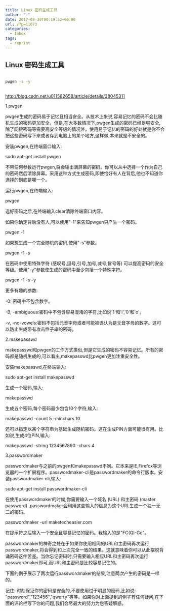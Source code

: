 ```yaml
---
title: Linux 密码生成工具
author: "-"
date: 2017-08-30T00:19:52+00:00
url: /?p=11073
categories:
  - Inbox
tags:
  - reprint
---
```

## Linux 密码生成工具
```bash
  
pwgen -s -y
  
```

http://blog.csdn.net/u011582658/article/details/38045311

1.pwgen
  
pwgen生成的密码易于记忆且相当安全。从技术上来说,容易记忆的密码不会比随机生成的密码更加安全。但是,在大多数情况下,pwgen生成的密码已经足够安全,除了网银密码等需要高安全等级的情况外。使用易于记忆的密码的好处就是你不会把这些密码写下来或者存到电脑上的某个地方,这样做,本来就是不安全的。

安装pwgen,在终端窗口输入: 

 
  
sudo apt-get install pwgen
  
不带任何参数运行pwgen,将会输出满屏幕的密码。你可以从中选择一个作为自己的密码然后清除屏幕。采用这种方式生成密码,即使恰好有人在背后,他也不知道你选择的到底是哪一个。
  
运行pwgen,在终端输入:

 
  
pwgen

选好密码之后,在终端输入clear清除终端窗口内容。

如果你确定背后没有人,可以使用"-1"来告知pwgen只产生一个密码。

 
  
pwgen -1

如果想生成一个完全随机的密码,使用"-s"参数。

 
  
pwgen -1 -s

在密码中使用特殊字符 (感叹号,逗号,引号,加号,减号,冒号等) 可以提高密码的安全等级。使用"-y"参数使生成的密码中至少包括一个特殊字符。

 
  
pwgen -1 -s -y

更多有趣的参数: 

-0: 密码中不包含数字。
  
-B, -ambiguous:密码中不包含容易混淆的字符,比如说'1'和'l','0'和'o'。
  
-v, -no-vowels:密码不包括元音字母或者可能被误认为是元音字母的数字。这可以防止生成带有攻击性子串的密码。

2.makepasswd
  
makepasswd和pwgen的工作方式类似,但是它生成的密码不容易记忆。所有的密码都是随机生成的,可以看出,makepasswd比pwgen更加注重安全性。
  
安装makepasswd,在终端输入: 
  
 
  
sudo apt-get install makepasswd
  
生成一个密码,输入: 

 
  
makepasswd
  
生成五个密码,每个密码最少包含10个字符,输入: 

 
  
makepasswd -count 5 -minchars 10
  
还可以指定以某个字符串为基础生成随机密码。这在生成PIN方面可能很有用。比如说,生成4位PIN,输入: 

 
  
makepasswd -string 1234567890 -chars 4

3.passwordmaker
  
passwordmaker与之前的pwgen和makepasswd不同。它本来是IE,Firefox等浏览器的一个扩展程序。passwordmaker-cli是passwordmaker的命令行版本。安装passwordmaker-cli,输入: 

 
  
sudo apt-get install passwordmaker-cli
  
在使用passwordmaker的时候,你需要输入一个域名 (URL) 和主密码 (master password) ,passwordmaker会利用这些输入的信息为这个URL生成一个独一无二的密码。

 
  
passwordmaker -url maketecheasier.com
  
在提示符之后输入一个安全且容易记忆的密码。我输入的是"FC(QI-Ge"。

passwordmaker的神奇之处在于如果你使用相同的URL和主密码再次运行passwordmaker,将会得到和上次完全一致的结果。这就意味着你可以从此摆脱背诵密码这件苦差。当你忘记密码时,只需要输入相应URL和主密码再次运行passwordmaker即可,而URL和主密码是比较容易记住的。

下面的例子展示了两次运行passwordmaker的结果,注意两次产生的密码是一样的。

记住: 时刻保证你的密码是安全的,不要使用过于明显的密码,比如说: "password","123456","qwerty"等等。如果你对上面提到的例子有任何疑问,在下面的评论栏写下你的问题,我们会尽最大的努力为您答疑解惑。